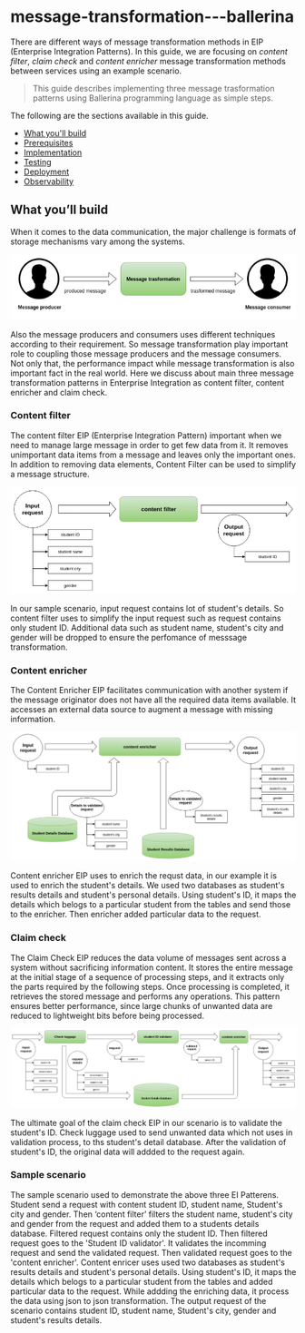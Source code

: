 # message-transformation---ballerina
There are different ways of message transformation methods in EIP (Enterprise Integration Patterns). In this guide, we are focusing on *content filter*, *claim check* and *content enricher* message transformation methods between services using an example scenario.

> This guide describes implementing three message trasformation patterns using Ballerina programming language as simple steps.

The following are the sections available in this guide.

- [What you'll build](#what-youll-build)
- [Prerequisites](#prerequisites)
- [Implementation](#implementation)
- [Testing](#testing)
- [Deployment](#deployment)
- [Observability](#observability)

## What you’ll build
When it comes to the data communication, the major challenge is formats of storage mechanisms vary among the systems. 

![alt text](images/messagetrasformation.png)

Also the message producers and consumers uses different techniques according to their requirement. So message transformation play important role to coupling those message producers and the message consumers. 
Not only that, the performance impact while message transformation is also important fact in the real world. Here we discuss about main three message transformation patterns in Enterprise Integration as content filter, content enricher and claim check.

### Content filter
The content filter EIP (Enterprise Integration Pattern) important when we need to manage large message in order to get few data from it. It removes unimportant data items from a message and leaves only the important ones. In addition to removing data elements, Content Filter can be used to simplify a message structure.

![alt text](images/contentfilter.png)

In our sample scenario, input request contains lot of student's details. So content filter uses to simplify the input request such as request contains only student ID. Additional data such as student name, student's city and gender will be dropped to ensure the perfomance of messsage transformation.

### Content enricher
The Content Enricher EIP facilitates communication with another system if the message originator does not have all the required data items available. It accesses an external data source to augment a message with missing information.

![alt text](images/content_enricher.png)

Content enricher EIP uses to enrich the requst data, in our example it is used to enrich the student's details. We used two databases as student's results details and student's personal details. Using student's ID, it maps the details which belogs to a particular student from the tables and send those to the enricher. Then enricher added particular data to the request.

### Claim check
The Claim Check EIP reduces the data volume of messages sent across a system without sacrificing information content. It stores the entire message at the initial stage of a sequence of processing steps, and it extracts only the parts required by the following steps. Once processing is completed, it retrieves the stored message and performs any operations. This pattern ensures better performance, since large chunks of unwanted data are reduced to lightweight bits before being processed.

![alt text](images/claim_check.png)

The ultimate goal of the claim check EIP in our scenario is to validate the student's ID. Check luggage used to send unwanted data which not uses in validation process, to ths student's detail database. After the validation of student's ID, the original data will addded to the request again.

### Sample scenario
The sample scenario used to demonstrate the above three EI Patterens. Student send a request with content student ID, student name, Student's city and gender. Then ‘content filter’ filters the student name, student's city and gender from the request and added them to a students details database. Filtered request contains only the student ID. Then filtered request goes to the 'Student ID validator'. It validates the incomming request and send the validated request. Then validated request goes to the 'content enricher'. Content enricer uses used two databases as student's results details and student's personal details.
Using student's ID, it maps the details which belogs to a particular student from the tables and added particular data to the request. While addding the enriching data, it process the data using json to json transformation. The output request of the scenario contains student ID, student name, Student's city, gender and student's results details.
